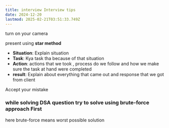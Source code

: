 ```yaml
---
title: interview Interview tips
date: 2024-12-20
lastmod: 2025-02-21T03:51:33.749Z
---
```

turn on your camera

present using **star method**

* **Situation**: Explain situation
* **Task**: Kya task tha because of that situation
* **Action**: actions that we took , process do we follow and how we make sure the task at hand were completed
* **result**: Explain about everything that came out and response that we got from client

Accept your mistake

### while solving DSA question try to solve using brute-force approach First

here brute-force means worst possible solution
